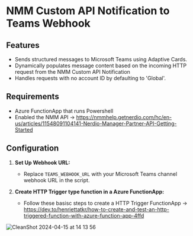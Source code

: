 # NMM Custom API Notification to Teams Webhook

## Features

- Sends structured messages to Microsoft Teams using Adaptive Cards.
- Dynamically populates message content based on the incoming HTTP request from the NMM Custom API Notification
- Handles requests with no account ID by defaulting to 'Global'.

## Requirements

- Azure FunctionApp that runs Powershell
- Enabled the NMM API -> https://nmmhelp.getnerdio.com/hc/en-us/articles/11548091104141-Nerdio-Manager-Partner-API-Getting-Started

## Configuration

1. **Set Up Webhook URL:**
   - Replace `TEAMS_WEBHOOK_URL` with your Microsoft Teams channel webhook URL in the script.

2. **Create HTTP Trigger type function in a Azure FunctionApp:**
   - Follow these basisc steps to create a HTTP Trigger FunctionApp -> https://dev.to/henriettatkr/how-to-create-and-test-an-http-triggered-function-with-azure-function-app-4ffd

![CleanShot 2024-04-15 at 14 13 56](https://github.com/freezscholte/Public-Nerdio-Scripts/assets/52416805/6e963455-4dd9-4fe5-9a4e-efd289295b01)
